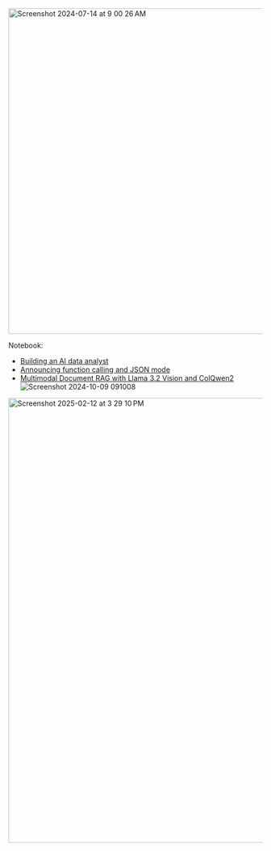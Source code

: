 
<img width="646" alt="Screenshot 2024-07-14 at 9 00 26 AM" src="https://github.com/user-attachments/assets/5c5cfdc4-7c63-4ae4-baeb-bd3b24a21a29">


Notebook: 

- [Building an AI data analyst](https://docs.together.ai/docs/data-analyst-agent)
- [Announcing function calling and JSON mode](https://www.together.ai/blog/function-calling-json-mode)
- [Multimodal Document RAG with Llama 3.2 Vision and ColQwen2](https://www.together.ai/blog/multimodal-document-rag-with-llama-3-2-vision-and-colqwen2)
![Screenshot 2024-10-09 091008](https://github.com/user-attachments/assets/71057426-a64d-414d-89d8-11b77e12cb8a)


<img width="882" alt="Screenshot 2025-02-12 at 3 29 10 PM" src="https://github.com/user-attachments/assets/9d2f74ff-7dc6-433f-ab3d-d2c855fb58d7" />
